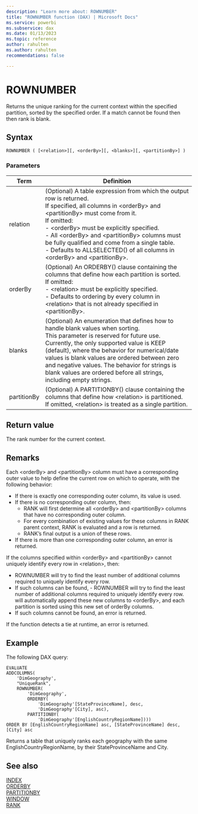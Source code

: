 ```yaml
---
description: "Learn more about: ROWNUMBER"
title: "ROWNUMBER function (DAX) | Microsoft Docs"
ms.service: powerbi 
ms.subservice: dax
ms.date: 01/13/2023
ms.topic: reference
author: rahulten
ms.author: rahulten
recommendations: false

---
```

# ROWNUMBER

Returns the unique ranking for the current context within the specified partition, sorted by the specified order. If a match cannot be found then then rank is blank.
  
## Syntax  
  
```dax
ROWNUMBER ( [<relation>][, <orderBy>][, <blanks>][, <partitionBy>] )
```
  
### Parameters  
  
|Term|Definition|  
|--------|--------------|  
|relation|(Optional) A table expression from which the output row is returned. </br>If specified, all columns in \<orderBy> and \<partitionBy> must come from it. </br>If omitted: </br>- \<orderBy> must be explicitly specified.</br>- All \<orderBy> and \<partitionBy> columns must be fully qualified and come from a single table. </br>- Defaults to ALLSELECTED() of all columns in \<orderBy> and \<partitionBy>.|
|orderBy|(Optional) An ORDERBY() clause containing the columns that define how each partition is sorted. </br>If omitted: </br>- \<relation> must be explicitly specified. </br>- Defaults to ordering by every column in \<relation> that is not already specified in \<partitionBy>.|
|blanks|(Optional) An enumeration that defines how to handle blank values when sorting. </br>This parameter is reserved for future use. </br>Currently, the only supported value is KEEP (default), where the behavior for numerical/date values is blank values are ordered between zero and negative values. The behavior for strings is blank values are ordered before all strings, including empty strings.|
|partitionBy|(Optional) A PARTITIONBY() clause containing the columns that define how \<relation> is partitioned. </br> If omitted, \<relation> is treated as a single partition. |
  
## Return value

The rank number for the current context.
  
## Remarks

Each \<orderBy> and \<partitionBy> column must have a corresponding outer value to help define the current row on which to operate, with the following behavior:

- If there is exactly one corresponding outer column, its value is used.
- If there is no corresponding outer column, then:
  - RANK will first determine all \<orderBy> and \<partitionBy> columns that have no corresponding outer column.
  - For every combination of existing values for these columns in RANK parent context, RANK is evaluated and a row is returned.
  - RANK’s final output is a union of these rows.
- If there is more than one corresponding outer column, an error is returned.

If the columns specified within \<orderBy> and \<partitionBy> cannot uniquely identify every row in \<relation>, then:

- ROWNUMBER will try to find the least number of additional columns required to uniquely identify every row.
- If such columns can be found, - ROWNUMBER will try to find the least number of additional columns required to uniquely identify every row.
 will automatically append these new columns to \<orderBy>, and each partition is sorted using this new set of orderBy columns.  
- If such columns cannot be found, an error is returned.

If the function detects a tie at runtime, an error is returned.

## Example

The following DAX query:
  
```dax
EVALUATE
ADDCOLUMNS(
    'DimGeography',
    "UniqueRank",
    ROWNUMBER(
    	'DimGeography',
    	ORDERBY(
    		'DimGeography'[StateProvinceName], desc,
    		'DimGeography'[City], asc),
    	PARTITIONBY(
    		'DimGeography'[EnglishCountryRegionName])))
ORDER BY [EnglishCountryRegionName] asc, [StateProvinceName] desc, [City] asc
```

Returns a table that uniquely ranks each geography with the same EnglishCountryRegionName, by their StateProvinceName and City.

## See also

[INDEX](index-function-dax.md)  
[ORDERBY](orderby-function-dax.md)  
[PARTITIONBY](partitionby-function-dax.md)  
[WINDOW](window-function-dax.md)  
[RANK](rank-function-dax.md)
